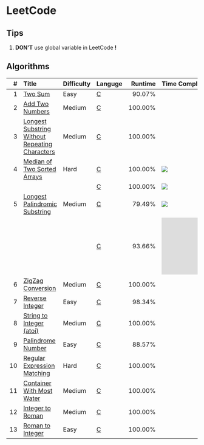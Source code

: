 # LeetCode

## Tips

1. **DON'T** use global variable in LeetCode **!**

## Algorithms
| #    | Title                                               | Difficulty | Languge  | Runtime | Time Complexity | Tag                         |
| ---: | :-------------------------------------------------- | :--------- | :------- | ------: | :-------------- | :-------------------------: |
| 1    | [Two Sum][1]                                        | Easy       | [C][1C]  | 90.07%  |                 |                             |
| 2    | [Add Two Numbers][2]                                | Medium     | [C][2C]  | 100.00% |                 |                             |
| 3    | [Longest Substring Without Repeating Characters][3] | Medium     | [C][3C]  | 100.00% |                 |                             |
| 4    | [Median of Two Sorted Arrays][4]                    | Hard       | [C][4C1] | 100.00% | ![][Ominmn]     |                             |
|      |                                                     |            | [C][4C2] | 100.00% | ![][Ologmn]     |                             |
| 5    | [Longest Palindromic Substring][5]                  | Medium     | [C][5C1] | 79.49%  | ![][On2]        |                             |
|      |                                                     |            | [C][5C2] | 93.66%  | ![][On]         | [Manacher][Mnch]            |
| 6    | [ZigZag Conversion][6]                              | Medium     | [C][6C]  | 100.00% |                 |                             |
| 7    | [Reverse Integer][7]                                | Easy       | [C][7C]  | 98.34%  |                 |                             |
| 8    | [String to Integer (atoi)][8]                       | Medium     | [C][8C]  | 100.00% |                 |                             |
| 9    | [Palindrome Number][9]                              | Easy       | [C][9C]  | 88.57%  |                 |                             |
| 10   | [Regular Expression Matching][10]                   | Hard       | [C][10C] | 100.00% |                 | [Dynamic Programming][10dp] |
| 11   | [Container With Most Water][11]                     | Medium     | [C][11C] | 100.00% |                 |                             |
| 12   | [Integer to Roman][12]                              | Medium     | [C][12C] | 100.00% |                 |                             |
| 13   | [Roman to Integer][13]                              | Easy       | [C][13C] | 100.00% |                 |                             |


[1]:    ./doc/001.md
[1C]:   ./src/prob/001.c
[2]:    ./doc/002.md
[2C]:   ./src/prob/002.c
[3]:    ./doc/003.md
[3C]:   ./src/prob/003.c
[4]:    ./doc/004.md
[4C1]:  ./src/prob/004_1.c 
[4C2]:  ./src/prob/004_2.c 
[5]:    ./doc/005.md
[5C1]:  ./src/prob/005_1.c 
[5C2]:  ./src/prob/005_2.c
[6]:    ./doc/006.md
[6C]:   ./src/prob/006.c
[7]:    ./doc/007.md
[7C]:   ./src/prob/007.c
[8]:    ./doc/008.md
[8C]:   ./src/prob/008.c
[9]:    ./doc/009.md
[9C]:   ./src/prob/009.c
[10]:   ./doc/010.md
[10C]:  ./src/prob/010.c
[11]:   ./doc/011.md
[11C]:  ./src/prob/011.c
[12]:   ./doc/012.md
[12C]:  ./src/prob/012.c
[13]:   ./doc/013.md
[13C]:  ./src/prob/013.c


[Ominmn]: http://latex.codecogs.com/gif.latex?O(\min\(m,n\)) 
[Ologmn]: http://latex.codecogs.com/gif.latex?O(\log\(m,n\)) 
[On2]: http://latex.codecogs.com/gif.latex?O(n^{2})  
[On]: http://latex.codecogs.com/gif.latex?O(n) 

[Mnch]: https://www.geeksforgeeks.org/manachers-algorithm-linear-time-longest-palindromic-substring-part-1/  
[10dp]: ./doc/010_dp.md
